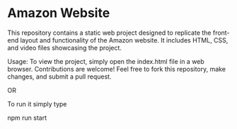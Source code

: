 # Amazon Website #
This repository contains a static web project designed to replicate the front-end layout and functionality of the Amazon website. It includes HTML, CSS, and video files showcasing the project.



Usage:
To view the project, simply open the index.html file in a web browser.
Contributions are welcome! Feel free to fork this repository, make changes, and submit a pull request.



OR 



To run it simply type


npm run start
